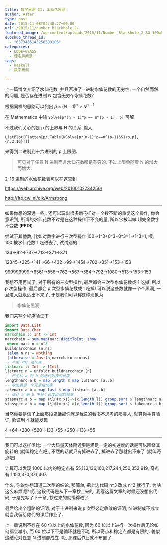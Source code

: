 ```yaml
---
title: 数字黑洞 II: 水仙花黑洞
author: Aster
type: post
date: 2015-11-08T04:48:27+00:00
url: /2015/11/number_blackhole_2/
featured_image: /wp-content/uploads/2015/11/Number_Blackhole_2_BG-100x56.jpg
duoshuo_thread_id:
  - "6373465143258383106"
categories:
  - CODE➤GEASS
  - 理宅异闻录
tags:
  - Haskell
  - 数字黑洞

---
```

上一篇博文介绍了水仙花数, 并且否决了十进制水仙花数的无穷性. 一个自然而然的问题, 是否存在进制 N 包含无穷个水仙花数?

根据同样的思路可以列出 $p \times {(N - 1)^p} > {N^{p - 1}}$

<!--more-->

在 Mathematics 中输 `Solve[p*(n - 1)^p == n^(p - 1), p]` 可解

不过我们关心的是 p 的上界与 N 的关系, 输入

`ListPlot[Flatten[p/.Table[NSolve[p*(n-1)^p==n^(p-1)&&1<p,p],{n,2,16}]]]`

来得到二进制到十六进制的 p 上限图.

> 可见对于任意 N 进制而言水仙花数都是有穷的. 不过上限会随着 N 的增大而增大.

2-16 进制的水仙花数表可以在这查到

<span style="text-decoration: underline;"><span style="color: #0000ff; text-decoration: underline;"><a style="color: #0000ff; text-decoration: underline;" href="https://web.archive.org/web/20100109234250/http://ftp.cwi.nl/dik/Armstrong">https://web.archive.org/web/20100109234250/</a></span></span>

<span style="text-decoration: underline;"><span style="color: #0000ff; text-decoration: underline;"><a style="color: #0000ff; text-decoration: underline;" href="https://web.archive.org/web/20100109234250/http://ftp.cwi.nl/dik/Armstrong">http://ftp.cwi.nl/dik/Armstrong</a></span></span>

---

如果你想的深远一些,, 还可以玩出很多新花样对一个数不断的重复这个操作, 你会意识到, 所谓的水仙花数不过是在这种操作下不变的量, 所以它被叫做 超完全数字不变数 (**PPDI**).

尝试下其他数, 比如对数字进行三次型操作 100→1^3+0^3+0^3=1→1^3=1, 噢, 100 被水仙花数 1 吃进去了, 试试别的

134→92→737→713→371→371

12345→225→141→66→432→99→1458→702→351→153→153

999999999→6561→558→762→567→684→792→1080→513→153→153

我想不用再试了, 对于所有的三次型操作, 最后都会三次型水仙花数或 1 吃掉! 所以 p 次型操作, 最后都会 p 次型水仙花数或 1 吃掉! 可以说这些数就像一个个黑洞, 一旦进入就永远出不来了, 于是我们可以称这种现象为

> 水仙花黑洞!

我们来写个程序验证下

```hs
import Data.List
import Data.Char
narcchain :: Int -> Int
narcchain = sum.map(narc.digitToInt).show
 where narc n = n^3
buildnarcchain (n:ns)
 |elem n ns = Nothing
 |otherwise = Just(n,narcchain n:n:ns)
-- 产生 PDI 迭代表
listnarc :: Int -> [Int]
listnarc n = unfoldr buildnarcchain [n]
-- 产生从 a 到 b 的迭代列表的长度
lengthnarc a b = map length $ map listnarc [a..b]
-- 取出最后一个元素组成表
takenarc a b = map last $ map listnarc [a..b]
-- 统计 a 到 b 中各个长度出现的频率
stasnarc a b = map (\l@(x:xs)->(x,length l)).group.sort $ lengthnarc a b
stasspec a b = map (\l@(x:xs)->(x,length l)).group.sort $ takenarc a b
```

当然你要是信了上面那段鬼话那你就是我说的看书不思考的那类人, 就算你手算验证, 验证到 4 就能发现

4→64→280→520→133→55→250→133→55

---

我们可以这样类比: 一个大质量天体附近要是满足一定的初速度的话是可以围绕其旋转的 (就叫稳定点吧), 不然的话就只有掉进去了, 掉进去了那就出不来了 (就叫奇点吧).

计算可以发现 1000 以内的稳定点有 55,133,136,160,217,244,250,352,919, 奇点有 1,153,370,371,407.

什么, 你说你想知道二次型的结论, 那简单, 把上边代码 n^3 改成 n^2 就行了. 为啥这么麻烦呢? 呃, 这段代码是从下一章抄上来的, 我写这篇文章的时候还没想出代码, 于是先写了下一章, 抄过来的就懒得改了.

最后给出个粗略的证明, 对于十进制来说 p 次型必定收敛的证明, N 进制成不成立就当我留给你们的课后作业了.

上一章说到不存在 60 位以上的水仙花数, 因为 60 位以上进行一次操作后无论如何都会减小, 而 60 位以下不是循环就是不动, 所以奇点和稳定点都是有限的. 貌似这结论对任意 N 进制都成立. 呃, 那课后作业就不布置了.